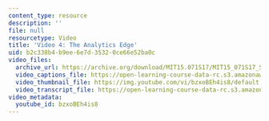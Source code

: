 ```yaml
---
content_type: resource
description: ''
file: null
resourcetype: Video
title: 'Video 4: The Analytics Edge'
uid: b2c338b4-b9ee-6e7d-3532-0ce66e52ba0c
video_files:
  archive_url: https://archive.org/download/MIT15.071S17/MIT15_071S17_Session_9.3.07_300k.mp4
  video_captions_file: https://open-learning-course-data-rc.s3.amazonaws.com/15-071-the-analytics-edge-spring-2017/764d1229a662559a878221a304612cff_bzxoBEh4is8.vtt
  video_thumbnail_file: https://img.youtube.com/vi/bzxoBEh4is8/default.jpg
  video_transcript_file: https://open-learning-course-data-rc.s3.amazonaws.com/15-071-the-analytics-edge-spring-2017/b9e996ac3393bfbd934bae77ec8292ae_bzxoBEh4is8.pdf
video_metadata:
  youtube_id: bzxoBEh4is8
---
```

